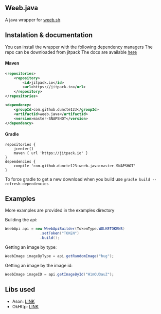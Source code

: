 ## Weeb.java
A java wrapper for [weeb.sh](https://weeb.sh/)

## Instalation & documentation
You can install the wrapper with the following dependency managers
The repo can be downloaded from jitpack
The docs are available [here](https://jitpack.io/com/github/duncte123/weeb.java/master-SNAPSHOT/javadoc/)


#### Maven
```XML
<repositories>
    <repository>
        <id>jitpack.io</id>
        <url>https://jitpack.io</url>
    </repository>
</repositories>

<dependency>
    <groupId>com.github.duncte123</groupId>
    <artifactId>weeb.java</artifactId>
    <version>master-SNAPSHOT</version>
</dependency>
```

#### Gradle
```GRADLE
repositories {
    jcenter()
    maven { url 'https://jitpack.io' }
}
dependencies {
    compile 'com.github.duncte123:weeb.java:master-SNAPSHOT'
}
```
To force gradle to get a new download when you build use `gradle build --refresh-dependencies`


## Examples
More examples are provided in the examples directory

Building the api:
```JAVA
WeebApi api = new WeebApiBuilder(TokenType.WOLKETOKENS)
                .setToken("TOKEN")
                .build();
```

Getting an image by type:
```JAVA
WeebImage imageByType = api.getRandomImage("hug");
```

Getting an image by the image id:
```JAVA
WeebImage imageID = api.getImageById("H1mOU3auZ");
```

## Libs used
- Ason: [LINK](https://github.com/afollestad/ason)
- OkHttp: [LINK](https://github.com/square/okhttp)
